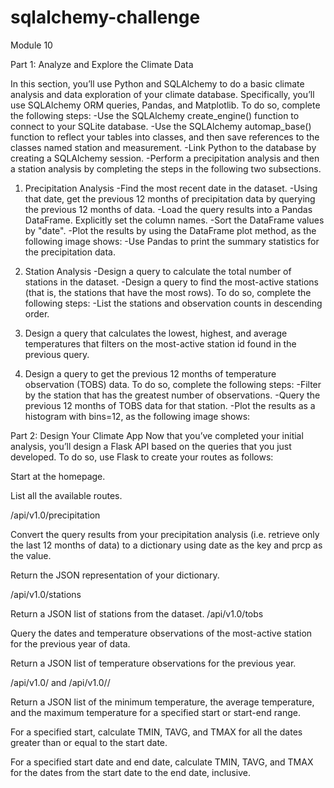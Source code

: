 # sqlalchemy-challenge
Module 10

Part 1: Analyze and Explore the Climate Data

In this section, you’ll use Python and SQLAlchemy to do a basic climate analysis and data exploration of your climate database. Specifically, you’ll use SQLAlchemy ORM queries, Pandas, and Matplotlib. To do so, complete the following steps:
-Use the SQLAlchemy create_engine() function to connect to your SQLite database.
-Use the SQLAlchemy automap_base() function to reflect your tables into classes, and then save references to the classes named station and measurement.
-Link Python to the database by creating a SQLAlchemy session.
-Perform a precipitation analysis and then a station analysis by completing the steps in the following two subsections.

1. Precipitation Analysis
-Find the most recent date in the dataset.
-Using that date, get the previous 12 months of precipitation data by querying the previous 12 months of data.
-Load the query results into a Pandas DataFrame. Explicitly set the column names.
-Sort the DataFrame values by "date".
-Plot the results by using the DataFrame plot method, as the following image shows:
-Use Pandas to print the summary statistics for the precipitation data.

2. Station Analysis
-Design a query to calculate the total number of stations in the dataset.
-Design a query to find the most-active stations (that is, the stations that have the most rows). To do so, complete the following steps:
-List the stations and observation counts in descending order.


3. Design a query that calculates the lowest, highest, and average temperatures that filters on the most-active station id found in the previous query.

4. Design a query to get the previous 12 months of temperature observation (TOBS) data. To do so, complete the following steps:
-Filter by the station that has the greatest number of observations.
-Query the previous 12 months of TOBS data for that station.
-Plot the results as a histogram with bins=12, as the following image shows:


Part 2: Design Your Climate App
Now that you’ve completed your initial analysis, you’ll design a Flask API based on the queries that you just developed. To do so, use Flask to create your routes as follows:

Start at the homepage.

List all the available routes.

/api/v1.0/precipitation

Convert the query results from your precipitation analysis (i.e. retrieve only the last 12 months of data) to a dictionary using date as the key and prcp as the value.

Return the JSON representation of your dictionary.

/api/v1.0/stations

Return a JSON list of stations from the dataset.
/api/v1.0/tobs

Query the dates and temperature observations of the most-active station for the previous year of data.

Return a JSON list of temperature observations for the previous year.

/api/v1.0/<start> and /api/v1.0/<start>/<end>

Return a JSON list of the minimum temperature, the average temperature, and the maximum temperature for a specified start or start-end range.

For a specified start, calculate TMIN, TAVG, and TMAX for all the dates greater than or equal to the start date.

For a specified start date and end date, calculate TMIN, TAVG, and TMAX for the dates from the start date to the end date, inclusive.
